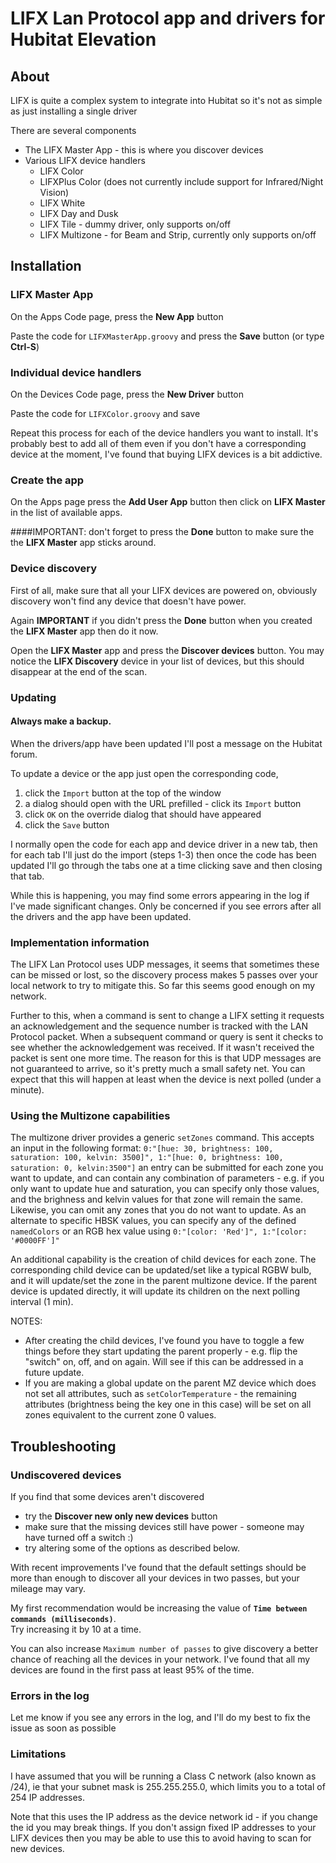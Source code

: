 # LIFX Lan Protocol app and drivers for Hubitat Elevation
## About
LIFX is quite a complex system to integrate into Hubitat so it's not as simple as just installing a single driver

There are several components
* The LIFX Master App - this is where you discover devices
* Various LIFX device handlers
  * LIFX Color
  * LIFXPlus Color (does not currently include support for Infrared/Night Vision) 
  * LIFX White
  * LIFX Day and Dusk
  * LIFX Tile - dummy driver, only supports on/off
  * LIFX Multizone - for Beam and Strip, currently only supports on/off
  
## Installation
### LIFX Master App
On the Apps Code page, press the **New App** button

Paste the code for `LIFXMasterApp.groovy` and press the **Save** button (or type **Ctrl-S**)
### Individual device handlers
On the Devices Code page, press the **New Driver** button 

Paste the code for `LIFXColor.groovy` and save

Repeat this process for each of the device handlers you want to install. It's probably best
to add all of them even if you don't have a corresponding device at the moment, I've found that buying
LIFX devices is a bit addictive.

### Create the app
On the Apps page press the **Add User App** button then click on **LIFX Master** in the list of available apps.

####IMPORTANT: don't forget to press the __Done__ button to make sure the the **LIFX Master** app sticks around.

### Device discovery
First of all, make sure that all your LIFX devices are powered on, obviously discovery won't find any device that doesn't 
have power.

Again __IMPORTANT__ if you didn't press the __Done__ button when you created the **LIFX Master** app then do it now.

Open the **LIFX Master** app and press the **Discover devices** button. 
You may notice the **LIFX Discovery** device in your list of devices, but this should disappear at the end of the scan. 

### Updating
#### Always make a backup.

When the drivers/app have been updated I'll post a message on the Hubitat forum.  

To update a device or the app just open the corresponding code, 
1. click the `Import` button at the top of the window
2. a dialog should open with the URL prefilled - click its `Import` button
3. click `OK` on the override dialog that should have appeared
4. click the `Save` button

I normally open the code for each app and device driver in a new tab, then for each tab I'll just do the import (steps 1-3)
then once the code has been updated I'll go through the tabs one at a time clicking save and then closing that tab.  

While this is happening, you may find some errors appearing in the log if I've made significant changes.  Only be
concerned if you see errors after all the drivers and the app have been updated.

### Implementation information
The LIFX Lan Protocol uses UDP messages, it seems that sometimes these can be missed or lost, so the discovery process 
makes 5 passes over your local network to try to mitigate this.  So far this seems good enough on my network.

Further to this, when a command is sent to change a LIFX setting it requests an acknowledgement and 
the sequence number is tracked with the LAN Protocol packet. When a subsequent command or query is sent
it checks to see whether the acknowledgement was received. If it wasn't received the packet is sent 
one more time.  The reason for this is that UDP messages are not guaranteed to arrive, so it's pretty much
a small safety net.  You can expect that this will happen at least when the device is next polled (under a minute).

### Using the Multizone capabilities
The multizone driver provides a generic `setZones` command.  This accepts an input in the following format:
```0:"[hue: 30, brightness: 100, saturation: 100, kelvin: 3500]", 1:"[hue: 0, brightness: 100, saturation: 0, kelvin:3500"]```
an entry can be submitted for each zone you want to update, and can contain any combination of parameters - 
e.g. if you only want to update hue and saturation, you can specify only those values, and the brighness and kelvin
values for that zone will remain the same.  Likewise, you can omit any zones that you do not want to update.
As an alternate to specific HBSK values, you can specify any of the defined `namedColors` or an RGB hex value using
```0:"[color: 'Red']", 1:"[color: '#0000FF']"```

An additional capability is the creation of child devices for each zone.  The corresponding child device can be
updated/set like a typical RGBW bulb, and it will update/set the zone in the parent multizone device.  If the parent
device is updated directly, it will update its children on the next polling interval (1 min).

NOTES: 
* After creating the child devices, I've found you have to toggle a few things before they start updating
the parent properly - e.g. flip the "switch" on, off, and on again.  Will see if this can be addressed in a
future update.
* If you are making a global update on the parent MZ device which does not set all attributes, such as 
`setColorTemperature` - the remaining attributes (brightness being the key one in this case) will be set on
all zones equivalent to the current zone 0 values.

## Troubleshooting
### Undiscovered devices
If you find that some devices aren't discovered
* try the **Discover new only new devices** button
* make sure that the missing devices still have power - someone may have turned off a switch :) 
* try altering some of the options as described below. 

With recent improvements I've found that the default settings should be more than enough to discover all your devices in two 
passes, but your mileage may vary.

My first recommendation would be increasing the value of __`Time between commands (milliseconds)`__.  
Try increasing it by 10 at a time.

You can also increase `Maximum number of passes` to give discovery a better chance of reaching all the devices in your network. 
I've found that all my devices are found in the first pass at least 95% of the time.

### Errors in the log
Let me know if you see any errors in the log, and I'll do my best to fix the issue as soon as possible

### Limitations
I have assumed that you will be running a Class C network (also known as /24), ie that your subnet mask is 255.255.255.0, 
which limits you to a total of 254 IP addresses.

Note that this uses the IP address as the device network id - if you change the id you may break things. 
If you don't assign fixed IP addresses to your LIFX devices then you may be able to use this to avoid having 
to scan for new devices.
